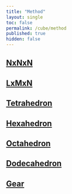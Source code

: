 ```yaml
---
title: "Method"
layout: single
toc: false
permalink: /cube/method
published: true
hidden: false
---
```


<head>
  <base target="_self">
</head>



## [NxNxN](/cube/method/NxNxN)

## [LxMxN](/cube/method/LxMxN)

## [Tetrahedron](/cube/method/tetrahedron)

## [Hexahedron](/cube/method/hexahedron)

## [Octahedron](/cube/method/octahedron)

## [Dodecahedron](/cube/method/dodecahedron)

## [Gear](/cube/method/gear)

